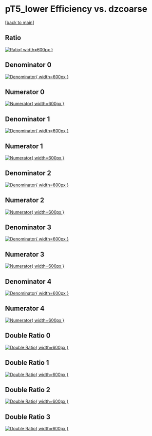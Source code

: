 # pT5_lower Efficiency vs. dzcoarse

[[back to main](./)]



## Ratio

[![Ratio](../mtv/var/pT5_lower_loweta_13_1_eff_dzcoarse.png){ width=600px }](../mtv/var/pT5_lower_loweta_13_1_eff_dzcoarse.pdf)

## Denominator 0

[![Denominator](../mtv/den/pT5_lower_loweta_13_1_eff_dzcoarse_den0.png){ width=600px }](../mtv/den/pT5_lower_loweta_13_1_eff_dzcoarse_den0.pdf)

## Numerator 0

[![Numerator](../mtv/num/pT5_lower_loweta_13_1_eff_dzcoarse_num0.png){ width=600px }](../mtv/num/pT5_lower_loweta_13_1_eff_dzcoarse_num0.pdf)

## Denominator 1

[![Denominator](../mtv/den/pT5_lower_loweta_13_1_eff_dzcoarse_den1.png){ width=600px }](../mtv/den/pT5_lower_loweta_13_1_eff_dzcoarse_den1.pdf)

## Numerator 1

[![Numerator](../mtv/num/pT5_lower_loweta_13_1_eff_dzcoarse_num1.png){ width=600px }](../mtv/num/pT5_lower_loweta_13_1_eff_dzcoarse_num1.pdf)

## Denominator 2

[![Denominator](../mtv/den/pT5_lower_loweta_13_1_eff_dzcoarse_den2.png){ width=600px }](../mtv/den/pT5_lower_loweta_13_1_eff_dzcoarse_den2.pdf)

## Numerator 2

[![Numerator](../mtv/num/pT5_lower_loweta_13_1_eff_dzcoarse_num2.png){ width=600px }](../mtv/num/pT5_lower_loweta_13_1_eff_dzcoarse_num2.pdf)

## Denominator 3

[![Denominator](../mtv/den/pT5_lower_loweta_13_1_eff_dzcoarse_den3.png){ width=600px }](../mtv/den/pT5_lower_loweta_13_1_eff_dzcoarse_den3.pdf)

## Numerator 3

[![Numerator](../mtv/num/pT5_lower_loweta_13_1_eff_dzcoarse_num3.png){ width=600px }](../mtv/num/pT5_lower_loweta_13_1_eff_dzcoarse_num3.pdf)

## Denominator 4

[![Denominator](../mtv/den/pT5_lower_loweta_13_1_eff_dzcoarse_den4.png){ width=600px }](../mtv/den/pT5_lower_loweta_13_1_eff_dzcoarse_den4.pdf)

## Numerator 4

[![Numerator](../mtv/num/pT5_lower_loweta_13_1_eff_dzcoarse_num4.png){ width=600px }](../mtv/num/pT5_lower_loweta_13_1_eff_dzcoarse_num4.pdf)

## Double Ratio 0

[![Double Ratio](../mtv/ratio/pT5_lower_loweta_13_1_eff_dzcoarse_ratio0.png){ width=600px }](../mtv/ratio/pT5_lower_loweta_13_1_eff_dzcoarse_ratio0.pdf)

## Double Ratio 1

[![Double Ratio](../mtv/ratio/pT5_lower_loweta_13_1_eff_dzcoarse_ratio1.png){ width=600px }](../mtv/ratio/pT5_lower_loweta_13_1_eff_dzcoarse_ratio1.pdf)

## Double Ratio 2

[![Double Ratio](../mtv/ratio/pT5_lower_loweta_13_1_eff_dzcoarse_ratio2.png){ width=600px }](../mtv/ratio/pT5_lower_loweta_13_1_eff_dzcoarse_ratio2.pdf)

## Double Ratio 3

[![Double Ratio](../mtv/ratio/pT5_lower_loweta_13_1_eff_dzcoarse_ratio3.png){ width=600px }](../mtv/ratio/pT5_lower_loweta_13_1_eff_dzcoarse_ratio3.pdf)

